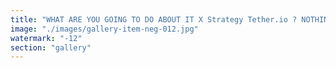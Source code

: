 ```yaml
---
title: "WHAT ARE YOU GOING TO DO ABOUT IT X Strategy Tether.io ? NOTHING !"
image: "./images/gallery-item-neg-012.jpg"
watermark: "-12"
section: "gallery"
---
```

